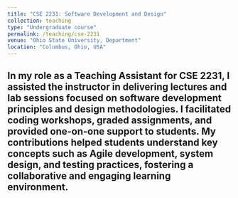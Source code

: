 ```yaml
---
title: "CSE 2231: Software Development and Design"
collection: teaching
type: "Undergraduate course"
permalink: /teaching/cse-2231
venue: "Ohio State University, Department"
location: "Columbus, Ohio, USA"
---
```


In my role as a Teaching Assistant for CSE 2231, I assisted the instructor in delivering lectures and lab sessions focused on software development principles and design methodologies. I facilitated coding workshops, graded assignments, and provided one-on-one support to students. My contributions helped students understand key concepts such as Agile development, system design, and testing practices, fostering a collaborative and engaging learning environment.
---